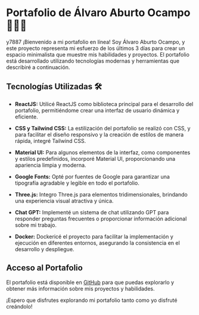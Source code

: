 # Portafolio de Álvaro Aburto Ocampo 🧑🏾‍🚀 
y7887
¡Bienvenido a mi portafolio en línea! Soy Álvaro Aburto Ocampo, y este proyecto representa mi esfuerzo de los últimos 3 días para crear un espacio minimalista que muestre mis habilidades y proyectos. El portafolio está desarrollado utilizando tecnologías modernas y herramientas que describiré a continuación.

## Tecnologías Utilizadas 🛠️

- **ReactJS:** Utilicé ReactJS como biblioteca principal para el desarrollo del portafolio, permitiéndome crear una interfaz de usuario dinámica y eficiente.

- **CSS y Tailwind CSS:** La estilización del portafolio se realizó con CSS, y para facilitar el diseño responsivo y la creación de estilos de manera rápida, integré Tailwind CSS.

- **Material UI:** Para algunos elementos de la interfaz, como componentes y estilos predefinidos, incorporé Material UI, proporcionando una apariencia limpia y moderna.

- **Google Fonts:** Opté por fuentes de Google para garantizar una tipografía agradable y legible en todo el portafolio.

- **Three.js:** Integro Three.js para elementos tridimensionales, brindando una experiencia visual atractiva y única.

- **Chat GPT:** Implementé un sistema de chat utilizando GPT para responder preguntas frecuentes o proporcionar información adicional sobre mi trabajo.

- **Docker:** Dockericé el proyecto para facilitar la implementación y ejecución en diferentes entornos, asegurando la consistencia en el desarrollo y despliegue.

## Acceso al Portafolio

El portafolio está disponible en [GitHub](https://github.com/LilDre7/mi-portafolio) para que puedas explorarlo y obtener más información sobre mis proyectos y habilidades.

¡Espero que disfrutes explorando mi portafolio tanto como yo disfruté creándolo!

